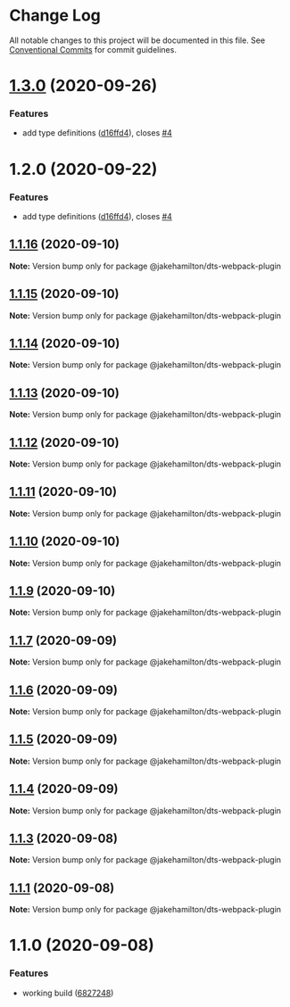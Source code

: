 # Change Log

All notable changes to this project will be documented in this file.
See [Conventional Commits](https://conventionalcommits.org) for commit guidelines.

# [1.3.0](https://github.com/jakehamilton/packages/compare/@jakehamilton/dts-webpack-plugin@1.2.0...@jakehamilton/dts-webpack-plugin@1.3.0) (2020-09-26)

### Features

-   add type definitions ([d16ffd4](https://github.com/jakehamilton/packages/commit/d16ffd452889ec3b31f0c69d3f8797a00fd5cde9)), closes [#4](https://github.com/jakehamilton/packages/issues/4)

# 1.2.0 (2020-09-22)

### Features

-   add type definitions ([d16ffd4](https://github.com/jakehamilton/packages/commit/d16ffd452889ec3b31f0c69d3f8797a00fd5cde9)), closes [#4](https://github.com/jakehamilton/packages/issues/4)

## [1.1.16](https://github.com/jakehamilton/packages/compare/@jakehamilton/dts-webpack-plugin@1.1.15...@jakehamilton/dts-webpack-plugin@1.1.16) (2020-09-10)

**Note:** Version bump only for package @jakehamilton/dts-webpack-plugin

## [1.1.15](https://github.com/jakehamilton/packages/compare/@jakehamilton/dts-webpack-plugin@1.1.14...@jakehamilton/dts-webpack-plugin@1.1.15) (2020-09-10)

**Note:** Version bump only for package @jakehamilton/dts-webpack-plugin

## [1.1.14](https://github.com/jakehamilton/packages/compare/@jakehamilton/dts-webpack-plugin@1.1.13...@jakehamilton/dts-webpack-plugin@1.1.14) (2020-09-10)

**Note:** Version bump only for package @jakehamilton/dts-webpack-plugin

## [1.1.13](https://github.com/jakehamilton/packages/compare/@jakehamilton/dts-webpack-plugin@1.1.12...@jakehamilton/dts-webpack-plugin@1.1.13) (2020-09-10)

**Note:** Version bump only for package @jakehamilton/dts-webpack-plugin

## [1.1.12](https://github.com/jakehamilton/packages/compare/@jakehamilton/dts-webpack-plugin@1.1.11...@jakehamilton/dts-webpack-plugin@1.1.12) (2020-09-10)

**Note:** Version bump only for package @jakehamilton/dts-webpack-plugin

## [1.1.11](https://github.com/jakehamilton/packages/compare/@jakehamilton/dts-webpack-plugin@1.1.10...@jakehamilton/dts-webpack-plugin@1.1.11) (2020-09-10)

**Note:** Version bump only for package @jakehamilton/dts-webpack-plugin

## [1.1.10](https://github.com/jakehamilton/packages/compare/@jakehamilton/dts-webpack-plugin@1.1.9...@jakehamilton/dts-webpack-plugin@1.1.10) (2020-09-10)

**Note:** Version bump only for package @jakehamilton/dts-webpack-plugin

## [1.1.9](https://github.com/jakehamilton/packages/compare/@jakehamilton/dts-webpack-plugin@1.1.7...@jakehamilton/dts-webpack-plugin@1.1.9) (2020-09-10)

**Note:** Version bump only for package @jakehamilton/dts-webpack-plugin

## [1.1.7](https://github.com/jakehamilton/packages/compare/@jakehamilton/dts-webpack-plugin@1.1.6...@jakehamilton/dts-webpack-plugin@1.1.7) (2020-09-09)

**Note:** Version bump only for package @jakehamilton/dts-webpack-plugin

## [1.1.6](https://github.com/jakehamilton/packages/compare/@jakehamilton/dts-webpack-plugin@1.1.5...@jakehamilton/dts-webpack-plugin@1.1.6) (2020-09-09)

**Note:** Version bump only for package @jakehamilton/dts-webpack-plugin

## [1.1.5](https://github.com/jakehamilton/packages/compare/@jakehamilton/dts-webpack-plugin@1.1.4...@jakehamilton/dts-webpack-plugin@1.1.5) (2020-09-09)

**Note:** Version bump only for package @jakehamilton/dts-webpack-plugin

## [1.1.4](https://github.com/jakehamilton/packages/compare/@jakehamilton/dts-webpack-plugin@1.1.3...@jakehamilton/dts-webpack-plugin@1.1.4) (2020-09-09)

**Note:** Version bump only for package @jakehamilton/dts-webpack-plugin

## [1.1.3](https://github.com/jakehamilton/packages/compare/@jakehamilton/dts-webpack-plugin@1.1.2...@jakehamilton/dts-webpack-plugin@1.1.3) (2020-09-08)

**Note:** Version bump only for package @jakehamilton/dts-webpack-plugin

## [1.1.1](https://github.com/jakehamilton/packages/compare/@jakehamilton/dts-webpack-plugin@1.1.0...@jakehamilton/dts-webpack-plugin@1.1.1) (2020-09-08)

**Note:** Version bump only for package @jakehamilton/dts-webpack-plugin

# 1.1.0 (2020-09-08)

### Features

-   working build ([6827248](https://github.com/jakehamilton/packages/commit/68272481af73afe523fe0dab585619cc3f6bf430))
